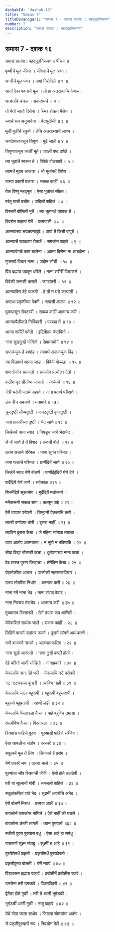 ```yaml
---
dashakId: "dashak-16"
title: "Samas 7"
titleDevanagari: "समास 7 - समास सातवा : महद्‍भूतनिरूपण"
number: 7
description: "समास सातवा : महद्‍भूतनिरूपण"
---
```


## समास 7 - दशक १६

समास सातवा : महद्‍भूतनिरूपण॥ श्रीराम ॥

पृथ्वीचें मूळ जीवन । जीवनाचें मूळ अग्न ।

अग्नीचें मूळ पवन । मागां निरोपिलें ॥ १ ॥

आतां ऐका पवनाचें मूळ । तो हा अंतरात्माचि केवळ ।

अत्यंतचि चंचळ । सकळांमधें ॥ २ ॥

तो येतो जातो दिसेना । स्थिर होऊन बैसेना ।

ज्याचें रूप अनुमानेना । वेदश्रुतीसी ॥ ३ ॥

मुळीं मुळींचें स्फुर्ण । तेंचि अंतरात्म्याचें लक्षण ।

जगदेश्वरापासून त्रिगुण । पुढें जालें ॥ ४ ॥

त्रिगुणापासून जालीं भूतें। पावलीं पष्ट दशेतें ।

त्या भूतांचें स्वरूप तें । विवेकें वोळखावें ॥ ५ ॥

त्यामधें मुख्य आकाश । चौ भूतांमधें विशेष ।

याच्या प्रकाशें प्रकाश । सकळ कांहीं ॥ ६ ॥

येक विष्णु महद्‍भूत । ऐसा भूतांचा संकेत ।

परंतु याची प्रचीत । पाहिली पाहिजे ॥ ७ ॥

विस्तारें बोलिलीं भूतें । त्या भूतामधें व्यापक तें ।

विवरोन पाहातां येतें । प्रत्ययासी ॥ ८ ॥

आत्मयाच्या चपळपणापुढें । वायो तें किती बापुडें ।

आत्म्याचें चपळपण रोकडें । समजोन पाहावें ॥ ९ ॥

आत्म्यावेगळें काम चालेना । आत्मा दिसेना ना आडळेना ।

गुप्तरूपें विचार नाना । पाहोन सोडी ॥ १० ॥

पिंड ब्रह्मांड व्यापून धरिलें । नाना शरीरीं विळासलें ।

विवेकी जनासी भासलें । जगदांतरी ॥ ११ ॥

आत्म्याविण देहे चालती । हें तों न घडे कल्पांतीं ।

अष्टधा प्रकृर्तीच्या वेक्ती । रूपासी आल्या ॥ १२ ॥

मूळापासून सेवटवरी । सकळ कांहीं आत्माच करी ।

आत्म्यापैलीकडे निर्विकारी । परब्रह्म तें ॥ १३ ॥

आत्मा शरीरीं वर्ततो । इंद्रियेंग्राम चेष्टवितो ।

नाना सुखदुःखें भोगितो । देह्यात्मयोगें ॥ १४ ॥

सप्तकंचुक हें ब्रह्मांड । त्यामधें सप्तकंचुक पिंड ।

त्या पिंडामधें आत्मा जाड । विवेकें वोळखा ॥ १५ ॥

शब्द ऐकोन समजतो । समजोन प्रत्योत्तर देतो ।

कठीण मृद सीतोष्ण जाणतो । त्वचेमधें ॥ १६ ॥

नेत्रीं भरोनी पदार्थ पाहाणें । नाना पदार्थ परीक्षणें ।

उंच नीच समजणें । मनामधें ॥ १७॥

क्रूरदृष्टी सौम्यदृष्टी । कपटदृष्टी कृपादृष्टी ।

नाना प्रकारींच्या दृष्टी । भेद जाणे॥ १८ ॥

जिव्हेमधें नाना स्वाद । निवडून जाणे भेदाभेद ।

जें जें जाणें तें तें विशद । करुनी बोले ॥ १९॥

उत्तम अन्नाचे परिमळ । नाना सुगंध परिमळ ।

नाना फळांचे परिमळ । घ्राणैंद्रियें जाणे ॥ २० ॥

जिव्हेनें स्वाद घेणें बोलणें । पाणीईइंद्रियें घेणें देणें ।

पादैंद्रियें येणें जाणें । सर्वकाळ ॥२१ ॥

शिस्नैंद्रियें सुरतभोग । गुदैंद्रियें मळोत्सर्ग ।

मनेंकरूनी सकळ सांग । कल्पून पाहे ॥ २२॥

ऐसें व्यापार परोपरी । त्रिभुवनीं येकलाचि करी ।

त्याची वर्णावया थोरी । दुसरा नाहीं ॥ २३ ॥

त्याविण दुसरा कैचा । जे महिमा सांगावा तयाचा ।

व्याप आटोप आत्मयाचा । न भूतो न भविष्यति ॥ २४ ॥

चौदा विद्या चौसष्टी कळा । धूर्तपणाच्या नाना कळा ।

वेद शास्त्र पुराण जिव्हाळा । तेणेंविण कैचा ॥ २५ ॥

येहलोकींचा आचार । परलोकीं सारासारविचार ।

उभय लोकींचा निर्धार । आत्माच करी ॥ २६ ॥

नाना मतें नाना भेद । नाना संवाद वेवाद ।

नाना निश्चय भेदाभेद । आत्माच करी ॥ २७ ॥

मुख्यतत्व विस्तारलें । तेणें तयास रूप आणिलें ।

येणेंकरितां सार्थक जालें । सकळ कांहीं ॥ २८ ॥

लिहिणें वाचणें पाठांतर करणें । पुसणें सांगणें अर्थ करणें ।

गाणें बाजवणें नाचणें । आत्म्याचकरितां ॥ २९ ॥

नाना सुखें आनंदतो । नाना दुःखें कष्टी होतो ।

देहे धरितो आणी सोडितो । नानाप्रकारें ॥ ३० ॥

येकलाचि नाना देहे धरी । येकलाचि नटे परोपरी ।

नट नाट्यकळा कुसरी । त्याविण नाहीं ॥ ३१ ॥

येकलाचि जाला बहुरूपी । बहुरूपी बहुसाक्षपी ।

बहुरूपें बहुप्रतापी । आणी लंडी ॥ ३२ ॥

येकलाचि विस्तारला कैसा । पाहे बहुविध तमासा ।

दंपत्येंविण कैसा । विस्तारला ॥ ३३ ॥

स्त्रियांस पाहिजे पुरुष । पुरुषासी पाहिजे स्त्रीवेष ।

ऐसा आवडीचा संतोष । परस्परें ॥ ३४ ॥

स्थूळाचें मूळ तें लिंग । लिंगामधें हें प्रसंग ।

येणें प्रकारें जग । प्रत्यक्ष चाले ॥ ३५ ॥

पुरुषांचा जीव स्त्रियांची जीवी । ऐसी होते उठाठेवी ।

परी या सूक्ष्माची गोवी । समजली पाहिजे ॥ ३६ ॥

स्थूळांकरितां वाटे भेद । सूक्षमीं आवघेंचि अभेद ।

ऐसें बोलणें निरुध । प्रत्यया आलें ॥ ३७ ॥

बायकोनें बायकोस भोगिलें । ऐसें नाहीं कीं घडलें ।

बायकोस अंतरी लागलें । ध्यान पुरुषाचें ॥३८ ॥

स्त्रीसी पुरुष पुरुषास वधु । ऐसा आहे हा समंधु ।

याकारणें सूक्ष्म संवादु । सुक्ष्मीं च आहे ॥ ३९ ॥

पुरुषैछेमधें प्रकृती । प्रकृतीमधें पुरुषवेक्ती ।

प्रकृतीपुरुष बोलती । येणें न्यायें ॥ ४० ॥

पिंडावरून ब्रह्मांड पाहावें । प्रचीतीनें प्रचीतीस घ्यावें ।

उमजेना तरी उमजावें । विवराविवरों ॥ ४१ ॥

द्वैतैछा होते मुळीं । तरी ते आली भूमंडळीं ।

भूमंडळीं आणी मुळीं । रुजु पाहावें ॥ ४२ ॥

येथें मोठा जाला साक्षेप । फिटला श्रोतयांचा आक्षेप ।

जे प्रकृतीपुरुषाचें रूप । निवडोन गेलें ॥ ४३ ॥